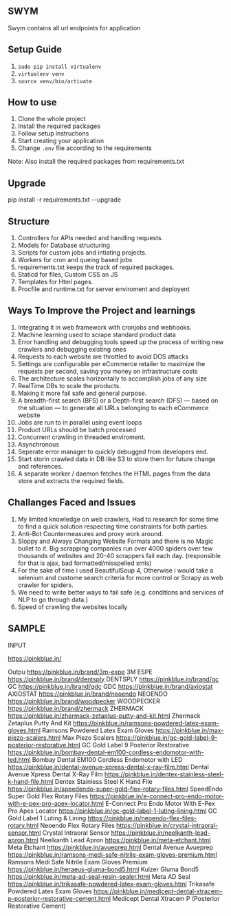 ## SWYM
Swym contains all url endpoints for application

## Setup Guide

1. `sudo pip install virtualenv`
2. `virtualenv venv`
3. `source venv/bin/activate`

## How to use

1. Clone the whole project
2. Install the required packages
3. Follow setup instructions
4. Start creating your application
5. Change `.env` file according to the requirements


Note: Also install the required packages from requirements.txt

## Upgrade
pip install -r requirements.txt --upgrade

## Structure

1. Controllers for APIs needed and handling requests.
2. Models for Database structuring
3. Scripts for custom jobs and intiating projects.
4. Workers for cron and queing based jobs
5. requirements.txt keeps the track of required packages.
6. Staticd for files, Custom CSS an JS
7. Templates for Html pages.
8. Procfile and runtime.txt for server enviroment and deployent

## Ways To Improve the Project and learnings

1. Integrating it in web framework with cronjobs and webhooks.
2. Machine learning used to scrape standard product data
3. Error handling and debugging tools speed up the process of writing new crawlers and debugging existing ones
4. Requests to each website are throttled to avoid DOS attacks
5. Settings are configurable per eCommerce retailer to maximize the requests per second, saving you money on infrastructure costs
6. The architecture scales horizontally to accomplish jobs of any size
7. RealTime DBs to scale the products.
8. Making it more fail safe and general purpose.
9. A breadth-first search (BFS) or a Depth-first search (DFS) — based on the situation — to generate all URLs belonging to each eCommerce website
10. Jobs are run to in parallel using event loops
11. Product URLs should be batch processed
12. Concurrent crawling in threaded enviroment.
13. Asynchronous
14. Seperate error manager to quickly debugged from developers end.
15. Start storin crawled data in DB like S3 to store them for future change and references.
16. A separate worker / daemon fetches the HTML pages from the data store and extracts the required fields.


## Challanges Faced and Issues

1. My limited knowledge on web crawlers, Had to research for some time to find a quick solution respecting time constraints for both parties.
2. Anti-Bot Countermeasures and proxy work around.
3. Sloppy and Always Changing Website Formats and there is no Magic bullet to it. Big scrapping companies run over 4000 spiders over few thousands of websites and 20-40 scrappers fail each day. (responsible for that is ajax, bad formatted/misspelled xmls)
4. For the sake of time i used BeautifulSoup 4, Otherwise i would take a selenium and custome search criteria for more control or Scrapy as web crawler for spiders.
5. We need to write better ways to fail safe (e.g. conditions and services of NLP to go through data.)
6. Speed of crawling the websites locally

## SAMPLE
INPUT

https://pinkblue.in/

Outpu
https://pinkblue.in/brand/3m-espe 3M ESPE
https://pinkblue.in/brand/dentsply  DENTSPLY
https://pinkblue.in/brand/gc  GC
https://pinkblue.in/brand/gdc GDC
https://pinkblue.in/brand/axiostat  AXIOSTAT
https://pinkblue.in/brand/neoendo NEOENDO
https://pinkblue.in/brand/woodpecker  WOODPECKER
https://pinkblue.in/brand/zhermack  ZHERMACK
https://pinkblue.in/zhermack-zetaplus-putty-and-kit.html  Zhermack Zetaplus Putty And Kit
https://pinkblue.in/ramsons-powdered-latex-exam-gloves.html Ramsons Powdered Latex Exam Gloves
https://pinkblue.in/max-piezo-scalers.html  Max Piezo Scalers
https://pinkblue.in/gc-gold-label-9-posterior-restorative.html  GC Gold Label 9 Posterior Restorative
https://pinkblue.in/bombay-dental-em100-cordless-endomotor-with-led.html  Bombay Dental EM100 Cordless Endomotor with LED
https://pinkblue.in/dental-avenue-xpress-dental-x-ray-film.html Dental Avenue Xpress Dental X-Ray Film
https://pinkblue.in/dentex-stainless-steel-k-hand-file.html Dentex Stainless Steel K Hand File
https://pinkblue.in/speedendo-super-gold-flex-rotary-files.html SpeedEndo Super Gold Flex Rotary Files
https://pinkblue.in/e-connect-pro-endo-motor-with-e-pex-pro-apex-locator.html E-Connect Pro Endo Motor With E-Pex Pro Apex Locator
https://pinkblue.in/gc-gold-label-1-luting-lining.html  GC Gold Label 1 Luting & Lining
https://pinkblue.in/neoendo-flex-files-rotary.html  Neoendo Flex Rotary Files
https://pinkblue.in/crystal-intraoral-sensor.html Crystal Intraoral Sensor
https://pinkblue.in/neelkanth-lead-apron.html Neelkanth Lead Apron
https://pinkblue.in/meta-etchant.html Meta Etchant
https://pinkblue.in/avueprep.html Dental Avenue Avueprep
https://pinkblue.in/ramsons-medi-safe-nitrile-exam-gloves-premium.html  Ramsons Medi Safe Nitrile Exam Gloves Premium
https://pinkblue.in/heraeus-gluma-bond5.html  Kulzer Gluma Bond5
https://pinkblue.in/meta-ad-seal-resin-sealer.html  Meta AD Seal
https://pinkblue.in/trikasafe-powdered-latex-exam-gloves.html Trikasafe Powdered Latex Exam Gloves
https://pinkblue.in/medicept-dental-xtracem-p-posterior-restorative-cement.html Medicept Dental Xtracem P (Posterior Restorative Cement)